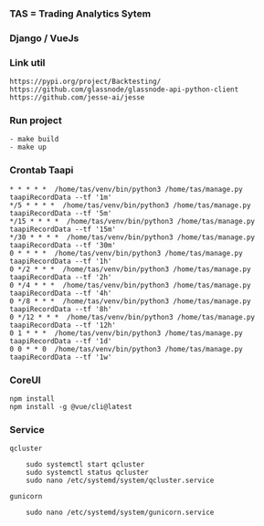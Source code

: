 ### TAS = Trading Analytics Sytem

### Django / VueJs

### Link util
    https://pypi.org/project/Backtesting/
    https://github.com/glassnode/glassnode-api-python-client
    https://github.com/jesse-ai/jesse

### Run project
    - make build
    - make up

### Crontab Taapi

    * * * * *  /home/tas/venv/bin/python3 /home/tas/manage.py taapiRecordData --tf '1m'
    */5 * * * *  /home/tas/venv/bin/python3 /home/tas/manage.py taapiRecordData --tf '5m'
    */15 * * * *  /home/tas/venv/bin/python3 /home/tas/manage.py taapiRecordData --tf '15m'
    */30 * * * *  /home/tas/venv/bin/python3 /home/tas/manage.py taapiRecordData --tf '30m'
    0 * * * *  /home/tas/venv/bin/python3 /home/tas/manage.py taapiRecordData --tf '1h'
    0 */2 * * *  /home/tas/venv/bin/python3 /home/tas/manage.py taapiRecordData --tf '2h'
    0 */4 * * *  /home/tas/venv/bin/python3 /home/tas/manage.py taapiRecordData --tf '4h'
    0 */8 * * *  /home/tas/venv/bin/python3 /home/tas/manage.py taapiRecordData --tf '8h'
    0 */12 * * *  /home/tas/venv/bin/python3 /home/tas/manage.py taapiRecordData --tf '12h'
    0 1 * * *  /home/tas/venv/bin/python3 /home/tas/manage.py taapiRecordData --tf '1d'
    0 0 * * 0  /home/tas/venv/bin/python3 /home/tas/manage.py taapiRecordData --tf '1w'

### CoreUI
    npm install
    npm install -g @vue/cli@latest

### Service

    qcluster

        sudo systemctl start qcluster
        sudo systemctl status qcluster
        sudo nano /etc/systemd/system/qcluster.service
    
    gunicorn

        sudo nano /etc/systemd/system/gunicorn.service
